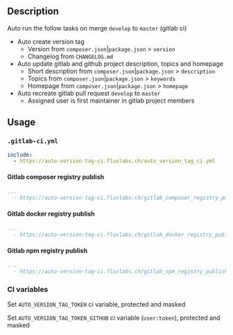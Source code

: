 ## Description

Auto run the follow tasks on merge `develop` to `master` (gitlab ci)

- Auto create version tag
    - Version from `composer.json`|`package.json` > `version`
    - Changelog from `CHANGELOG.md`
- Auto update gitlab and github project description, topics and homepage
    - Short description from `composer.json`|`package.json` > `description`
    - Topics from `composer.json`|`package.json` > `keywords`
    - Homepage from `composer.json`|`package.json` > `homepage`
- Auto recreate gitlab pull request `develop` to `master`
    - Assigned user is first maintainer in gitlab project members

## Usage

### `.gitlab-ci.yml`

```yaml
include:
  - https://auto-version-tag-ci.fluxlabs.ch/auto_version_tag_ci.yml
```

#### Gitlab composer registry publish

```yaml
...
  - https://auto-version-tag-ci.fluxlabs.ch/gitlab_composer_registry_publish_ci.yml
```

#### Gitlab docker registry publish

```yaml
...
  - https://auto-version-tag-ci.fluxlabs.ch/gitlab_docker_registry_publish_ci.yml
```

#### Gitlab npm registry publish

```yaml
...
  - https://auto-version-tag-ci.fluxlabs.ch/gitlab_npm_registry_publish_ci.yml
```

### CI variables

Set `AUTO_VERSION_TAG_TOKEN` ci variable, protected and masked

Set `AUTO_VERSION_TAG_TOKEN_GITHUB` ci variable (`user:token`), protected and masked
